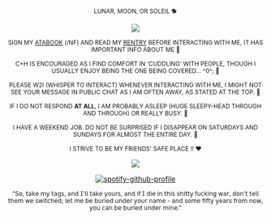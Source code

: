 <div align="center">

<sub> LUNAR,  MOON,  OR  SOLEIL  🐕

<div align="center">
  
![](https://komarev.com/ghpvc/?username=liittle-puppy&color=630800&label=HANDLERS)           
<div align="center">

<sub> SIGN  MY  [ATABOOK](https://lost-puppy.atabook.org/)  (/NF)  AND  READ  MY  [RENTRY](https://rentry.co/0130lostpup)  BEFORE  INTERACTING  WITH  ME,  IT  HAS  IMPORTANT  INFO  ABOUT  ME  🦷

<sub> C+H  IS  ENCOURAGED  AS  I  FIND  COMFORT  IN  'CUDDLING'  WITH  PEOPLE,  THOUGH  I  USUALLY  ENJOY  BEING  THE  ONE  BEING  COVERED...  ^0^;  🐾

<sub> PLEASE  W2I  (WHISPER  TO  INTERACT)  WHENEVER  INTERACTING  WITH  ME,  I  MIGHT  NOT  SEE  YOUR  MESSAGE  IN  PUBLIC  CHAT  AS  I  AM  OFTEN  AWAY,  AS  STATED  AT  THE  TOP.  🦴

<sub> IF  I  DO  NOT  RESPOND  **AT  ALL**,  I  AM  PROBABLY  ASLEEP  (HUGE  SLEEPY-HEAD  THROUGH  AND  THROUGH)  OR  REALLY  BUSY.  🥩

<sub> I  HAVE  A  WEEKEND  JOB.  DO  NOT  BE  SURPRISED  IF  I  DISAPPEAR  ON SATURDAYS  AND  SUNDAYS FOR  ALMOST  THE  ENTIRE  DAY.  🥎

<sub> I  STRIVE  TO  BE  MY  FRIENDS'  SAFE  PLACE  !!  ❤️

<div align="center">

![](https://files.catbox.moe/dcy89s.jpg)

<div align="center">

[![spotify-github-profile](https://spotify-github-profile.kittinanx.com/api/view?uid=4pzyy4lk1j1oz6pdawgau0yaw&cover_image=true&theme=natemoo-re&show_offline=false&background_color=4d0000&interchange=false&bar_color=780000&bar_color_cover=true)](https://github.com/kittinan/spotify-github-profile)

<sub> "𝖲𝗈, 𝗍𝖺𝗄𝖾 𝗆𝗒 𝗍𝖺𝗀𝗌, 𝖺𝗇𝖽 𝖨'𝗅𝗅 𝗍𝖺𝗄𝖾 𝗒𝗈𝗎𝗋𝗌, 𝖺𝗇𝖽 𝗂𝖿 𝖨 𝖽𝗂𝖾 𝗂𝗇 𝗍𝗁𝗂𝗌 𝗌𝗁𝗂𝗍𝗍𝗒 𝖿𝗎𝖼𝗄𝗂𝗇𝗀 𝗐𝖺𝗋, 𝖽𝗈𝗇'𝗍 𝗍𝖾𝗅𝗅 𝗍𝗁𝖾𝗆 𝗐𝖾 𝗌𝗐𝗂𝗍𝖼𝗁𝖾𝖽; 𝗅𝖾𝗍 𝗆𝖾 𝖻𝖾 𝖻𝗎𝗋𝗂𝖾𝖽 𝗎𝗇𝖽𝖾𝗋 𝗒𝗈𝗎𝗋 𝗇𝖺𝗆𝖾 - 𝖺𝗇𝖽 𝗌𝗈𝗆𝖾 𝖿𝗂𝖿𝗍𝗒 𝗒𝖾𝖺𝗋𝗌 𝖿𝗋𝗈𝗆 𝗇𝗈𝗐, 𝗒𝗈𝗎 𝖼𝖺𝗇 𝖻𝖾 𝖻𝗎𝗋𝗂𝖾𝖽 𝗎𝗇𝖽𝖾𝗋 𝗆𝗂𝗇𝖾."
